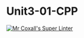 # Unit3-01-CPP
[![Mr Coxall's Super Linter](https://github.com/ICS3U-Programming-Spencer-S/Unit3-01-CPP/workflows/Mr%20Coxall's%20Super%20Linter/badge.svg)](https://github.com/ICS3U-Programming-Spencer-S/Unit3-01-CPP/actions/)
